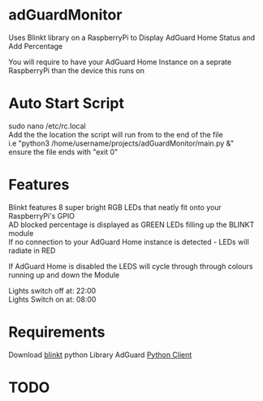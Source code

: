 # adGuardMonitor
Uses Blinkt library on a RaspberryPi to Display AdGuard Home Status and Add Percentage

You will require to have your AdGuard Home Instance on a seprate RaspberryPi than the device this runs on  

# Auto Start Script
sudo nano /etc/rc.local  
Add the the location the script will run from to the end of the file    
i.e "python3 /home/username/projects/adGuardMonitor/main.py &"  
ensure the file ends with "exit 0"  


# Features
Blinkt features 8 super bright RGB LEDs that neatly fit onto your RaspberryPi's GPIO  
AD blocked percentage is displayed as GREEN LEDs filling up the BLINKT module  
If no connection to your AdGuard Home instance is detected - LEDs will radiate in RED  

If AdGuard Home is disabled the LEDS will cycle through through colours running up and down the Module

Lights switch off at: 22:00  
Lights Switch on at: 08:00 

# Requirements
Download [blinkt](https://github.com/pimoroni/blinkt) python Library
AdGuard [Python Client](https://pypi.org/project/adguardhome/)

# TODO

